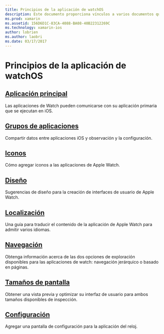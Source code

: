```yaml
---
title: Principios de la aplicación de watchOS
description: Este documento proporciona vínculos a varios documentos que describen los conceptos fundamentales del desarrollo de aplicaciones para watchOS con Xamarin.
ms.prod: xamarin
ms.assetid: 156D6D1C-83CA-4088-BA08-40B22312269C
ms.technology: xamarin-ios
author: lobrien
ms.author: laobri
ms.date: 03/17/2017
---
```


# <a name="watchos-application-fundamentals"></a>Principios de la aplicación de watchOS

##  <a name="parent-applicationioswatchosapp-fundamentalsparent-appmd"></a>[Aplicación principal](~/ios/watchos/app-fundamentals/parent-app.md)

Las aplicaciones de Watch pueden comunicarse con su aplicación primaria que se ejecutan en iOS.

##  <a name="app-groupsioswatchosapp-fundamentalsapp-groupsmd"></a>[Grupos de aplicaciones](~/ios/watchos/app-fundamentals/app-groups.md)

Compartir datos entre aplicaciones iOS y observación y la configuración.

##  <a name="iconsioswatchosapp-fundamentalsiconsmd"></a>[Iconos](~/ios/watchos/app-fundamentals/icons.md)

Cómo agregar iconos a las aplicaciones de Apple Watch.

##  <a name="layoutioswatchosapp-fundamentalslayoutmd"></a>[Diseño](~/ios/watchos/app-fundamentals/layout.md)

Sugerencias de diseño para la creación de interfaces de usuario de Apple Watch.

##  <a name="localizationioswatchosapp-fundamentalslocalizationmd"></a>[Localización](~/ios/watchos/app-fundamentals/localization.md)

Una guía para traducir el contenido de la aplicación de Apple Watch para admitir varios idiomas.

##  <a name="navigationioswatchosapp-fundamentalsnavigationmd"></a>[Navegación](~/ios/watchos/app-fundamentals/navigation.md)

Obtenga información acerca de las dos opciones de exploración disponibles para las aplicaciones de watch: navegación jerárquico o basado en páginas.

##  <a name="screen-sizesioswatchosapp-fundamentalsscreen-sizesmd"></a>[Tamaños de pantalla](~/ios/watchos/app-fundamentals/screen-sizes.md)

Obtener una vista previa y optimizar su interfaz de usuario para ambos tamaños disponibles de inspección.

##  <a name="settingsioswatchosapp-fundamentalssettingsmd"></a>[Configuración](~/ios/watchos/app-fundamentals/settings.md)

Agregar una pantalla de configuración para la aplicación del reloj.
